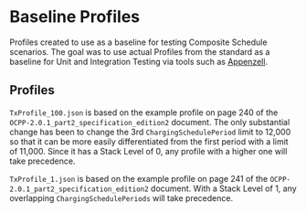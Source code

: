 # Baseline Profiles

Profiles created to use as a baseline for testing Composite Schedule scenarios.
The goal was to use actual Profiles from the standard as a baseline for Unit
and Integration Testing via tools such as 
[Appenzell](https://github.com/US-JOET/appenzell).

## Profiles

`TxProfile_100.json` is based on the example profile on page 240 of the
`OCPP-2.0.1_part2_specification_edition2` document. The only substantial change
has been to change the 3rd `ChargingSchedulePeriod` limit to 12,000 so that it
can be more easily differentiated from the first period with a limit of 11,000.
Since it has a Stack Level of 0, any profile with a higher one will take
precedence.

`TxProfile_1.json` is based on the example profile on page 241 of the
`OCPP-2.0.1_part2_specification_edition2` document. With a Stack Level of 1,
any overlapping `ChargingSchedulePeriods` will take precedence.